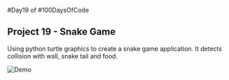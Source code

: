 #Day19 of #100DaysOfCode


## Project 19 - Snake Game
Using python turtle graphics to create a snake game application. It detects collision with wall, snake tail and food.

![Demo]()


